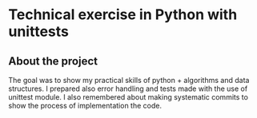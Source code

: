 # Technical exercise in Python with unittests

## About the project

The goal was to show my practical skills of python + algorithms and data structures. I prepared also error handling and tests made with the use of unittest module. 
I also remembered about making systematic commits to show the process of implementation the code.
